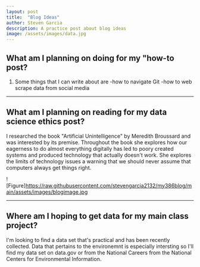 ```yaml
---
layout: post
title:  "Blog Ideas"
author: Steven Garcia
description: A practice post about blog ideas
image: /assets/images/data.jpg
---
```


## What am I planning on doing for my "how-to post?
1. Some things that I can write about are
    -how to navigate Git
    -how to web scrape data from social media

---
## What am I planning on reading for my data science ethics post?

I researched the book "Artificial Unintelligence" by Meredith Broussard and was interested by its premise. Throughout the book she explores how our eagerness to do almost everything digitally has led to poory created systems and produced technology that actually doesn't work. She explores the limits of technology issues a warning that we should never assume that computers always get things right. 

![Figure]https://raw.githubusercontent.com/stevengarcia2132/my386blog/main/assets/images/blogimage.jpg


---
## Where am I hoping to get data for my main class project?
I'm looking to find a data set that's practical and has been recently collected. Data that pertains to the environemnt is especially intersting so I'll find my data set on data.gov or from the National Careers from the National Centers for Environmental Information. 

 